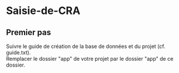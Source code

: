 # Saisie-de-CRA

## Premier pas  
Suivre le guide de création de la base de données et du projet (cf. guide.txt).  
Remplacer le dossier "app" de votre projet par le dossier "app" de ce dossier. 
